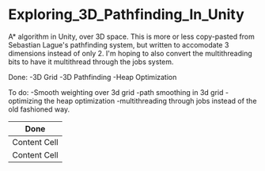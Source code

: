 # Exploring_3D_Pathfinding_In_Unity
 A* algorithm in Unity, over 3D space.
 This is more or less copy-pasted from Sebastian Lague's pathfinding system, but written to accomodate 3 dimensions instead of only 2. I'm hoping to also convert the multithreading bits to have it multithread through the jobs system.
 
 Done:
 -3D Grid
 -3D Pathfinding
 -Heap Optimization
 
 To do:
 -Smooth weighting over 3d grid
 -path smoothing in 3d grid
 -optimizing the heap optimization
 -multithreading through jobs instead of the old fashioned way.
 
 | Done |
| ------------- |
| Content Cell  | 
| Content Cell  |
